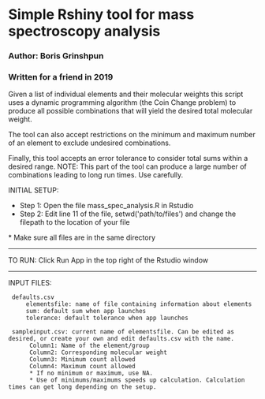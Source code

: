 # Simple Rshiny tool for mass spectroscopy analysis 

### Author: Boris Grinshpun ###
### Written for a friend in 2019 ###

Given a list of individual elements and their molecular weights this script uses a dynamic programming algorithm (the Coin Change problem) to produce all possible combinations that will yield the desired total molecular weight.

The tool can also accept restrictions on the minimum and maximum number of an element to exclude undesired combinations.

Finally, this tool accepts an error tolerance to consider total sums within a desired range. NOTE: This part of the tool can produce a large number of combinations leading to long run times. Use carefully.


INITIAL SETUP:
* Step 1: Open the file mass_spec_analysis.R in Rstudio
* Step 2: Edit line 11 of the file, setwd('path/to/files') and change the filepath to the location of your file

\* Make sure all files are in the same directory

----------------------------------------------
TO RUN:
Click Run App in the top right of the Rstudio window

----------------------------------------------
INPUT FILES:

     defaults.csv
         elementsfile: name of file containing information about elements
         sum: default sum when app launches
         tolerance: default tolerance when app launches

     sampleinput.csv: current name of elementsfile. Can be edited as desired, or create your own and edit defaults.csv with the name.
          Column1: Name of the element/group
          Column2: Corresponding molecular weight
          Column3: Minimum count allowed
          Column4: Maximum count allowed
          * If no minimum or maximum, use NA.
          * Use of minimums/maximums speeds up calculation. Calculation times can get long depending on the setup.

